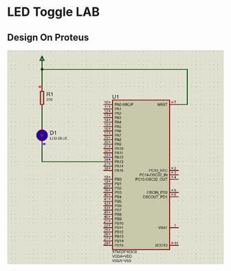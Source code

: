 # LED Toggle LAB


## Design On Proteus

![This is an image](./Unit%203%20(Embedded%20C)/SnapShots/LAB%201%20(Protues).png)
